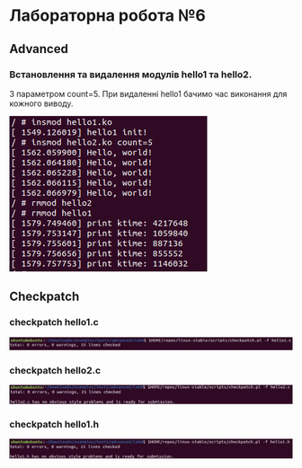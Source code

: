 # Лабораторна робота №6 # 

## Advanced ## 

### Встановлення та видалення модулів hello1 та hello2. ###  
З параметром count=5. 
При видаленні hello1 бачимо час виконання для кожного виводу. 

![Image alt](https://github.com/Polmortem/Lab6AK/blob/main/Screenshots/1.png) 

## Checkpatch ## 
 
 
### checkpatch hello1.c ### 
 
![Image alt](https://github.com/Polmortem/Lab6AK/blob/main/Screenshots/2.jpg) 
 
### checkpatch hello2.c ### 
 
![Image alt](https://github.com/Polmortem/Lab6AK/blob/main/Screenshots/3.jpg) 

### checkpatch hello1.h ### 

![Image alt](https://github.com/Polmortem/Lab6AK/blob/main/Screenshots/4.jpg) 

